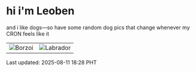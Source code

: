 # hi i'm Leoben

and i like dogs—so have some random dog pics that change whenever my CRON feels like it

|  |  |
|--------|----------|
| ![Borzoi](https://random-dog-vercel.vercel.app/api/random-borzoi?v=1754908123) | ![Labrador](https://random-dog-vercel.vercel.app/api/random-labrador?v=1754908123) |

Last updated: 2025-08-11 18:28 PHT
